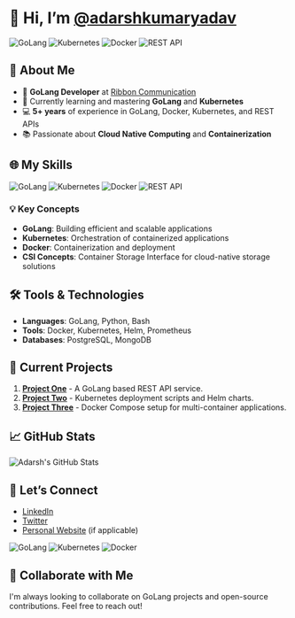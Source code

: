 # 👋 Hi, I’m [@adarshkumaryadav](https://github.com/adarshkumaryadav)

![GoLang](https://img.shields.io/badge/GoLang-Developer-blue?logo=go&logoColor=white) ![Kubernetes](https://img.shields.io/badge/Kubernetes-Expert-blue?logo=kubernetes&logoColor=white) ![Docker](https://img.shields.io/badge/Docker-Expert-blue?logo=docker&logoColor=white) ![REST API](https://img.shields.io/badge/REST_API-Developer-blue?logo=api&logoColor=white)

## 👀 About Me

- 🌟 **GoLang Developer** at [Ribbon Communication](https://www.ribboncommunications.com/)
- 🌱 Currently learning and mastering **GoLang** and **Kubernetes**
- 💻 **5+ years** of experience in GoLang, Docker, Kubernetes, and REST APIs
- 📚 Passionate about **Cloud Native Computing** and **Containerization**

## 🌐 My Skills

![GoLang](https://img.shields.io/badge/GoLang-Expert-blue?logo=go&logoColor=white)
![Kubernetes](https://img.shields.io/badge/Kubernetes-Advanced-blue?logo=kubernetes&logoColor=white)
![Docker](https://img.shields.io/badge/Docker-Advanced-blue?logo=docker&logoColor=white)
![REST API](https://img.shields.io/badge/REST_API-Experienced-blue?logo=api&logoColor=white)

### 💡 Key Concepts

- **GoLang**: Building efficient and scalable applications
- **Kubernetes**: Orchestration of containerized applications
- **Docker**: Containerization and deployment
- **CSI Concepts**: Container Storage Interface for cloud-native storage solutions

## 🛠 Tools & Technologies

- **Languages**: GoLang, Python, Bash
- **Tools**: Docker, Kubernetes, Helm, Prometheus
- **Databases**: PostgreSQL, MongoDB

## 🚀 Current Projects

1. **[Project One](https://github.com/adarshkumaryadav/project-one)** - A GoLang based REST API service.
2. **[Project Two](https://github.com/adarshkumaryadav/project-two)** - Kubernetes deployment scripts and Helm charts.
3. **[Project Three](https://github.com/adarshkumaryadav/project-three)** - Docker Compose setup for multi-container applications.

## 📈 GitHub Stats

![Adarsh's GitHub Stats](https://github-readme-stats.vercel.app/api?username=adarshkumaryadav&show_icons=true&hide_title=true&hide=prs&count_private=true&theme=radical)

## 🎯 Let’s Connect

- [LinkedIn](https://www.linkedin.com/in/adarshkumaryadav)
- [Twitter](https://twitter.com/adarshkumaryadav)
- [Personal Website](https://adarshkumaryadav.dev) (if applicable)

![GoLang](https://media.giphy.com/media/Y7G82a8Q3d2JO/giphy.gif)
![Kubernetes](https://media.giphy.com/media/xUPGcijW8pHeTxvVZy/giphy.gif)
![Docker](https://media.giphy.com/media/8L0qivdZx8Q0M/giphy.gif)

## 💬 Collaborate with Me

I'm always looking to collaborate on GoLang projects and open-source contributions. Feel free to reach out!

<!---
Feel free to modify the above sections according to your specific needs and project details. If you have any other ideas or content you'd like to include, let me know!
--->


<!---
adarshkumaryadav/adarshkumaryadav is a ✨ special ✨ repository because its `README.md` (this file) appears on your GitHub profile.
You can click the Preview link to take a look at your changes.
--->
